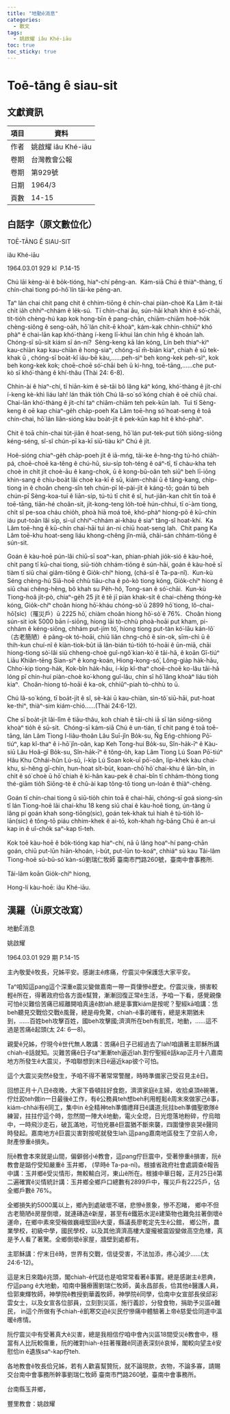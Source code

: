 ```yaml
---
title: "地動ê消息"
categories:
  - 散文
tags:
  - 姚啟耀 iâu Khé-iāu
toc: true
toc_sticky: true
---
```


# Toē-tāng ê siau-sit

## 文獻資訊

| 項目 | 資料 |
|---|---|
| 作者 | 姚啟耀 iâu Khé-iāu |
| 卷期 | 台灣教會公報 |
| 卷期 | 第929號 |
| 日期 | 1964/3 |
| 頁數 | 14-15 |

## 白話字（原文數位化）

TOĒ-TĀNG Ê SIAU-SIT

iâu Khé-iāu

1964.03.01 929 kî  P.14-15

Chú lāi kèng-ài ê bo̍k-tióng, hiaⁿ-chí pêng-an.  Kám-siā Chú ê thiàⁿ-thàng, tī chín-chai tiong pó-hō͘ lín tāi-ke pêng-an.

Taⁿ lán chai chit pang chit ê chhim-tiōng ê chín-chai piàn-choè Ka Lâm it-tài chi̍t ia̍h chhiⁿ-chhám ê le̍k-sú.  Tī chín-chai āu, sún-hāi khah khin ê só͘-chāi, tit-tio̍h chèng-hú kap kok hong-bīn ê pang-chān, chiām-chiām hoê-ho̍k chèng-siông ê seng-oa̍h, hō͘ lán chi̍t-ē khoàⁿ, kám-kak chhin-chhiūⁿ khó phàⁿ ê chai-lān kap khó͘-thàng í-keng lī-khui lán chin hn̄g ê khoán lah.  Chóng-sī sū-si̍t kiám sī án-ni?  Sèng-keng kā lán kóng, Lín beh thiaⁿ-kìⁿ kau-chiàn kap kau-chiàn ê hong-siaⁿ, chóng-sī m̄-bián kiaⁿ, chiah ê sū tek-khak ū , chóng-sī boa̍t-kî iáu-bē kàu,......peh-sìⁿ beh kong-kek peh-sìⁿ, kok beh kong-kek kok; choē-choē só͘-chāi beh ū ki-hng, toē-tāng,......che put-kò sī khó͘-thàng ê khí-thâu (Thài 24: 6-8).

Chhin-ài ê hiaⁿ-chí, tī hiān-kim ê sè-tāi bô lâng káⁿ kóng, khó͘-thàng ê ji̍t-chí í-keng kè-khì liáu lah! lán tha̍k tio̍h Chú Iâ-so͘ só͘ kóng chiah ê oē chiū chai.  Chai-lān khó͘-thàng ê ji̍t-chí taⁿ chiām-chiām teh pek-kūn lah.  Tuì tī Sèng-keng ê oē kap chiaⁿ-ge̍h cha̍p-poeh Ka Lâm toē-hng só͘ hoat-seng ê toā chín-chai, hō͘ lán liân-sióng kàu boa̍t-ji̍t ê pek-kūn kap hit ê khó-phàⁿ.

Chit ê toā chín-chai tu̍t-jiân ê hoat-seng, hō͘ lán put-tek-put tio̍h siông-siông kéng-séng, sî-sî chún-pī ka-kī siū-tiàu kìⁿ Chú ê ji̍t.

Hoê-sióng chiaⁿ-ge̍h cha̍p-poeh ji̍t ê iā-mńg, tāi-ke ê-hng-tǹg tú-hó chia̍h-pá, choē-choē ka-têng ê chú-hū, siu-si̍p toh-téng ê oáⁿ-tī, tī chàu-kha teh choè in chi̍t ji̍t choè-āu ê kang-chok, ū ê kong-bū-oân teh siūⁿ beh lī-iōng khin-sang ê chiu-boa̍t lâi choè ka-kī ê sū, kiám-chhái ū ê tâng-kang, chi̍p-tiong in ê choân cheng-sîn teh chún-pī lé-pài-ji̍t ê káng-tō; goán tú beh chún-pī Sèng-koa-tuī ê liān-si̍p, tú-tú tī chit ê sî, hut-jiân-kan chi̍t tīn toā ê toē-tāng, tiān-hé choân-sit, ji̍t-kong-teng lo̍h-toē hún-chhuì, tī o͘-àm tiong, chi̍t sî pe-soa cháu chio̍h, phoà hiā moá toē, khó-phàⁿ hiong-pō ê kū-chín iáu put-toān lâi si̍p, sì-uî chhiⁿ-chhám ai-khàu ê siaⁿ tâng-sî hoat-khí.  Ka Lâm toē-hng ê kū-chín chai-hāi tuì án-ni chiū hoat-seng lah.  Chit pang Ka Lâm toē-khu hoat-seng liáu khong-chêng jîn-miā, châi-sán chhám-tiōng ê sún-sit.

Goán ê kàu-hoē pún-lâi chiū-sī soaⁿ-kan, phian-phiah jio̍k-sió ê kàu-hoē, chit pang tī kū-chai tiong, siū-tio̍h chhám-tiōng ê sún-hāi, goán ê kàu-hoē sī tiàm tī siū chai giâm-tiōng ê Gio̍k-chíⁿ hiong, (chá-sî ê Ta-pa-nî).  Kun-kù Séng chèng-hú Siā-hoē chhù tiāu-cha ê pò-kò tiong kóng, Gio̍k-chíⁿ hiong ê siū chai chêng-hêng, bô khah su Pe̍h-hô, Tong-san ê só͘-chāi.  Kun-kù Tiong-hoâ ji̍t-pò, chiaⁿ-ge̍h 25 ji̍t ê tē jī piàn khak-si̍t ê chai-chêng thóng-kè kóng, Gio̍k-chíⁿ choân hiong hō͘-kháu chóng-sò͘ ū 2899 hō͘ tiong, lô-chai-hō͘(sic)（罹災戶）ū 2225 hō͘, chiàm choân hiong hō͘-sò͘ ê 76%.  Choân hiong sún-sit iok 5000 bān í-siōng, hiong lāi tò-chhù phoà-hoāi put kham, pi-chhám ê kéng-siōng, chhám put-jím tó͘, hiong tiong put-tàn kó͘-lāu kán-lō͘（古老簡陋）ê pâng-ok tó-hoāi, chiū liân chng-chō ê sin-ok, sīm-chì ū ê thih-kun chuí-nî ê kiàn-tiok-bu̍t iā lân-bián tú-tio̍h tó-hoāi ê ūn-miā, chāi hiong-tiong sò͘-lâi siū chheng-choè guî-ngô͘ kian-kò͘ ê tāi-hā, ê koān Gī-tiúⁿ Liāu Khiân-tēng Sian-siⁿ ê kong-koán, Hiong-kong-só͘, Lông-gia̍p ha̍k-hāu, Chho͘-kip tiong-ha̍k, Kok-bîn ha̍k-hāu, í-ki̍p kî-thaⁿ choē-choē ko-lâu tāi-hā lóng pī chín-huí piàn-choè ko͘-khong guî-lâu, chin sī hō͘ lâng khoàⁿ liáu tio̍h kiaⁿ.  Choân-hiong tó-hoāi ê ka-ok, chhiûⁿ-piah tò-chhù to ū.

Chú Iâ-so͘ kóng, tī boa̍t-ji̍t ê sî, sè-kài ū kau-chiàn, sìn-tô͘ siū-hāi, put-hoat ke-thiⁿ, thiàⁿ-sim kiám-chió......(Thài 24:6-12).

Che sī boa̍t-ji̍t lâi-lîm ê tiāu-thâu, koh chiah ê tāi-chì iā sī lán siông-siông khoàⁿ tio̍h ê sū-si̍t.  Chóng-sī kám-siā Chú ê un-tián, tī chit pang ê toā toē-tāng, lán Lâm Tiong I-liâu-thoân Lâu Suī-jîn Bo̍k-su, N̂g Eńg-chhiong Pō͘-tiúⁿ, kap kî-thaⁿ ê i-hō͘ jîn-oân, kap Keh Tong-hui Bo̍k-su, Sîn-ha̍k-īⁿ ê Kàu-siū Lâu Hoâ-gī Bo̍k-su, Sîn-ha̍k-īⁿ ê tông-o̍h, kap Lâm Tiong Lú Soan Pō͘-tiúⁿ Hâu Khu Chhái-hûn Lú-sū, í-ki̍p Lú Soan kok-uī pō͘-oân, li̍p-khek kàu chai-khu, si-hêng gī-chín, hun-hoat si̍t-bu̍t, koan-chō͘ hō͘ chai-khu ê lān-bîn, in chit ê só͘ choè ū hō͘ chiah ê ki-hân kau-pek ê chai-bîn tī chhám-thòng tiong thé-giām tio̍h Siōng-tè ê chû-ài kap tông-tō tiong un-loán ê thiàⁿ-chêng.

Goán tī chín-chai tiong ū siū-tio̍h chin toā ê chai-hāi, chóng-sī goá siong-sìn tī lán Tiong-hoē lāi chai-khu 18 keng siū chai ê kàu-hoē tiong, ún-tàng ū lâng pí goán khah song-tiōng(sic), goán tek-khak tuì hiah ê tú-tio̍h lô-lān(sic) ê tông-tō piáu chhim-khek ê ai-tō, koh-khah ǹg-bāng Chú ê an-uì kap in ê uî-cho̍k saⁿ-kap tī-teh.

Kok toē kàu-hoē ê bo̍k-tióng kap hiaⁿ-chí, nā ū lâng hoaⁿ-hí pang-chān goán, chiū put-lūn hiān-khoán, i-bu̍t, put-lūn to-koáⁿ, chhiáⁿ sù kau Tâi-lâm Tiong-hoē sū-bū-só͘ kàn-sū劉瑞仁牧師 臺南市門路260號，臺南中會事務所.

Tâi-lâm koān Gio̍k-chíⁿ hiong,

Hong-lí kàu-hoē: iâu Khé-iāu.

## 漢羅（Ùi原文改寫）

地動Ê消息

姚啟耀

1964.03.01 929 期 P.14-15

主內敬愛ê牧長，兄姊平安。感謝主ê疼痛，佇震災中保護恁大家平安。

Taⁿ咱知這pang這个深重e震災變做嘉南一帶一頁悽慘ê歷史。佇震災後，損害較輕ê所在，得著政府佮各方面ê幫贊，漸漸回復正常ê生活，予咱一下看，感覺親像可怕ê災難佮苦痛已經離開咱真遠ê款lah.總是事實kiám是按呢？聖經kā咱講：恁beh聽見交戰佮交戰ê風聲，總是毋免驚，chiah-ê事的確有，總是末期猶未到，……百姓beh攻擊百姓，國beh攻擊國;濟濟所在beh有飢荒，地動，……這不過是苦痛ê起頭(太 24: 6—8)。

親愛ê兄姊，佇現今ê世代無人敢講：苦痛ê日子已經過去了lah!咱讀著主耶穌所講chiah-ê話就知。災難苦痛ê日子taⁿ漸漸teh逼近lah.對佇聖經ê話kap正月十八嘉南地方所發生ê大震災，予咱聯想到末日ê逼近kap彼个可怕。

這个大震災突然ê發生，予咱不得不著常常警醒，時時準備家己受召見主ê日。

回想正月十八日ê夜晚，大家下昏頓拄好食飽，濟濟家庭ê主婦，收拾桌頂ê碗箸，佇灶跤teh做in一日最後ê工作，有ê公務員teh想beh利用輕鬆ê周末來做家己ê事，kiám-chhái有ê同工，集中in ê全精神teh準備禮拜日ê講道;阮拄beh準備聖歌隊ê練習，拄拄佇這个時，忽然間一陣大ê地動，電火全熄，日光燈落地粉碎，佇烏暗中，一時飛沙走石，破瓦滿地，可怕兇暴ê巨震猶不斷來襲，四圍悽慘哀哭ê聲同時發起。嘉南地方ê巨震災害對按呢就發生lah.這pang嘉南地區發生了空前人命，財產慘重ê損失。

阮ê教會本來就是山間，偏僻弱小ê教會，這pang佇巨震中，受著慘重ê損害，阮ê教會是踮佇受知嚴重ê 玉井鄉， (早時ê Ta-pa-nî)。根據省政府社會處調查ê報告中講：玉井鄉ê受災情形，無較輸白河，東山ê所在。根據中華日報，正月25日ê第二遍確實ê災情統計講：玉井鄉全鄉戶口總數有2899戶中，罹災戶有2225戶，佔全鄉戶數ê 76%。

全鄉損失約5000萬以上，鄉內到處破壞不堪，悲慘ê景象，慘不忍睹， 鄉中不但古老簡陋ê房屋倒壞，就連磚造ê新屋，甚至有ê鐵筋水泥ê建築物也難免拄著倒壞ê運命，在鄉中素來受稱做巍峨堅固ê大廈，縣議長廖乾定先生ê公館， 鄉公所，農業學校，初級中學，國民學校，以及其他濟濟高樓大廈攏被震毀變做高空危樓，真是予人看了著驚。全鄉倒壞ê家屋，牆壁到處都有。

主耶穌講：佇末日ê時，世界有交戰，信徒受害，不法加添，疼心減少……(太 24:6-12)。

這是末日來臨ê兆頭，閣chiah-ê代誌也是咱常常看著ê事實。總是感謝主ê恩典，佇這pang ê大地動，咱南中醫療團劉瑞仁牧師，黃永昌部長，佮其他ê醫護人員，佮郭東輝牧師，神學院ê教授劉華義牧師，神學院ê同學，佮南中女宣部長侯邱彩雲女士，以及女宣各位部員，立刻到災區，施行義診，分發食物，捐助予災區ê難民， in這个所做有予chiah-ê飢寒交迫ê災民佇慘痛中體驗著上帝ê慈愛佮同道中溫暖ê疼情。

阮佇震災中有受著真大ê災害，總是我相信佇咱中會內災區18間受災ê教會中，穩當有人比阮較傷重，阮的確對hiah-ê拄著罹難ê同道表深刻ê哀悼，閣較向望主ê安慰佮in ê遺族saⁿ-kap佇teh.

各地教會ê牧長佮兄姊，若有人歡喜幫贊阮，就不論現款，衣物，不論多寡，請賜交台南中會事務所幹事劉瑞仁牧師 臺南市門路260號，臺南中會事務所。

台南縣玉井鄉，

豐里教會：姚啟耀
